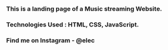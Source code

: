 ### This is a landing page of a Music streaming Website.

### Technologies Used : HTML, CSS, JavaScript.

### Find me on Instagram - @elec